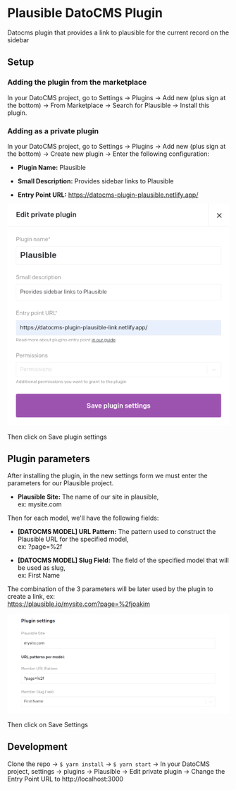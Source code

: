 # Plausible DatoCMS Plugin

Datocms plugin that provides a link to plausible for the current record on the sidebar

## Setup

### Adding the plugin from the marketplace

In your DatoCMS project, go to Settings -> Plugins -> Add new (plus sign at the bottom) -> From Marketplace -> Search for Plausible -> Install this plugin.

### Adding as a private plugin

In your DatoCMS project, go to Settings -> Plugins -> Add new (plus sign at the bottom) -> Create new plugin -> Enter the following configuration:

- **Plugin Name:** Plausible

- **Small Description:** Provides sidebar links to Plausible

- **Entry Point URL:** https://datocms-plugin-plausible.netlify.app/

![Plugin Settings](./docs/plugin-settings-01.png)

Then click on Save plugin settings

## Plugin parameters

After installing the plugin, in the new settings form we must enter the parameters for our Plausible project.

- **Plausible Site:** The name of our site in plausible,  
  ex: mysite.com

Then for each model, we'll have the following fields:

- **[DATOCMS MODEL] URL Pattern:** The pattern used to construct the Plausible URL for the specified model,  
  ex: ?page=%2f

- **[DATOCMS MODEL] Slug Field:** The field of the specified model that will be used as slug,  
  ex: First Name

The combination of the 3 parameters will be later used by the plugin to create a link, ex:   
https://plausible.io/mysite.com?page=%2fjoakim

![Plugin Parameters](./docs/plugin-settings-02.png)

Then click on Save Settings

## Development

Clone the repo -> `$ yarn install` -> `$ yarn start` -> In your DatoCMS project, settings -> plugins -> Plausible -> Edit private plugin -> Change the Entry Point URL to http://localhost:3000

